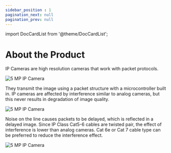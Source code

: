 ```yaml
---
sidebar_position : 1
pagination_next: null
pagination_prev: null
---
```


import DocCardList from '@theme/DocCardList';

# About the Product

IP Cameras are high resolution cameras that work with packet protocols. 

![5 MP IP Camera](./image/IP-CAMERA-e1651089737322.jpg)

They transmit the image using a packet structure with a microcontroller built in. IP cameras are affected by interference similar to analog cameras, but this never results in degradation of image quality.

![5 MP IP Camera](./image/IP-CAMERA-CABLE--e1651089500911.jpg)

 Noise on the line causes packets to be delayed, which is reflected in a delayed image. Since IP Class Cat5-6 cables are twisted pair, the effect of interference is lower than analog cameras. Cat 6e or Cat 7 cable type can be preferred to reduce the interference effect.

![5 MP IP Camera](./image/IP-CAMERA-SIDE--e1651089436888.jpg)

<DocCardList />